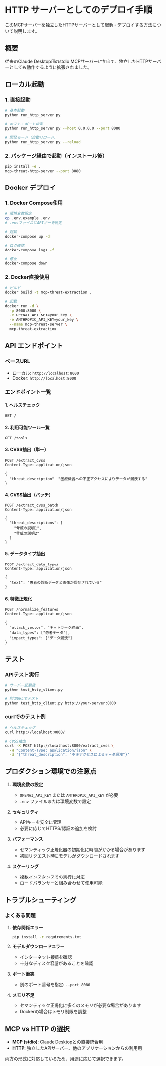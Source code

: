 # HTTP サーバーとしてのデプロイ手順

このMCPサーバーを独立したHTTPサーバーとして起動・デプロイする方法について説明します。

## 概要

従来のClaude Desktop用のstdio MCPサーバーに加えて、独立したHTTPサーバーとしても動作するように拡張されました。

## ローカル起動

### 1. 直接起動
```bash
# 基本起動
python run_http_server.py

# ホスト・ポート指定
python run_http_server.py --host 0.0.0.0 --port 8080

# 開発モード（自動リロード）
python run_http_server.py --reload
```

### 2. パッケージ経由で起動（インストール後）
```bash
pip install -e .
mcp-threat-http-server --port 8080
```

## Docker デプロイ

### 1. Docker Compose使用
```bash
# 環境変数設定
cp .env.example .env
# .envファイルにAPIキーを設定

# 起動
docker-compose up -d

# ログ確認
docker-compose logs -f

# 停止
docker-compose down
```

### 2. Docker直接使用
```bash
# ビルド
docker build -t mcp-threat-extraction .

# 起動
docker run -d \
  -p 8000:8000 \
  -e OPENAI_API_KEY=your_key \
  -e ANTHROPIC_API_KEY=your_key \
  --name mcp-threat-server \
  mcp-threat-extraction
```

## API エンドポイント

### ベースURL
- ローカル: `http://localhost:8000`
- Docker: `http://localhost:8000`

### エンドポイント一覧

#### 1. ヘルスチェック
```
GET /
```

#### 2. 利用可能ツール一覧
```
GET /tools
```

#### 3. CVSS抽出（単一）
```
POST /extract_cvss
Content-Type: application/json

{
  "threat_description": "医療機器への不正アクセスによりデータが漏洩する"
}
```

#### 4. CVSS抽出（バッチ）
```
POST /extract_cvss_batch
Content-Type: application/json

{
  "threat_descriptions": [
    "脅威の説明1",
    "脅威の説明2"
  ]
}
```

#### 5. データタイプ抽出
```
POST /extract_data_types
Content-Type: application/json

{
  "text": "患者の診断データと画像が保存されている"
}
```

#### 6. 特徴正規化
```
POST /normalize_features
Content-Type: application/json

{
  "attack_vector": "ネットワーク経由",
  "data_types": ["患者データ"],
  "impact_types": ["データ漏洩"]
}
```

## テスト

### APIテスト実行
```bash
# サーバー起動後
python test_http_client.py

# 別のURLでテスト
python test_http_client.py http://your-server:8000
```

### curlでのテスト例
```bash
# ヘルスチェック
curl http://localhost:8000/

# CVSS抽出
curl -X POST http://localhost:8000/extract_cvss \
  -H "Content-Type: application/json" \
  -d '{"threat_description": "不正アクセスによるデータ漏洩"}'
```

## プロダクション環境での注意点

1. **環境変数の設定**
   - `OPENAI_API_KEY` または `ANTHROPIC_API_KEY` が必要
   - `.env` ファイルまたは環境変数で設定

2. **セキュリティ**
   - APIキーを安全に管理
   - 必要に応じてHTTPS/認証の追加を検討

3. **パフォーマンス**
   - セマンティック正規化器の初期化に時間がかかる場合があります
   - 初回リクエスト時にモデルがダウンロードされます

4. **スケーリング**
   - 複数インスタンスでの実行に対応
   - ロードバランサーと組み合わせて使用可能

## トラブルシューティング

### よくある問題

1. **依存関係エラー**
   ```bash
   pip install -r requirements.txt
   ```

2. **モデルダウンロードエラー**
   - インターネット接続を確認
   - 十分なディスク容量があることを確認

3. **ポート衝突**
   - 別のポート番号を指定: `--port 8080`

4. **メモリ不足**
   - セマンティック正規化に多くのメモリが必要な場合があります
   - Dockerの場合はメモリ制限を調整

## MCP vs HTTP の選択

- **MCP (stdio)**: Claude Desktopとの直接統合用
- **HTTP**: 独立したAPIサーバー、他のアプリケーションからの利用用

両方の形式に対応しているため、用途に応じて選択できます。